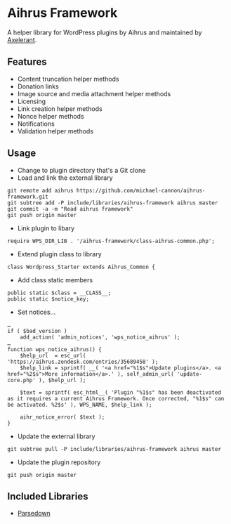 # Aihrus Framework

A helper library for WordPress plugins by Aihrus and maintained by [Axelerant](//axelerant.com).

## Features

* Content truncation helper methods
* Donation links
* Image source and media attachment helper methods
* Licensing
* Link creation helper methods
* Nonce helper methods
* Notifications
* Validation helper methods

## Usage

* Change to plugin directory that's a Git clone
* Load and link the external library

```
git remote add aihrus https://github.com/michael-cannon/aihrus-framework.git
git subtree add -P include/libraries/aihrus-framework aihrus master
git commit -a -m "Read aihrus framework"
git push origin master
```

* Link plugin to libary

```
require WPS_DIR_LIB . '/aihrus-framework/class-aihrus-common.php';
```

* Extend plugin class to library

```
class Wordpress_Starter extends Aihrus_Common {
```

* Add class static members

```
public static $class = __CLASS__;
public static $notice_key;
```

* Set notices…

```
…
if ( $bad_version )
	add_action( 'admin_notices', 'wps_notice_aihrus' );
…
function wps_notice_aihrus() {
	$help_url  = esc_url( 'https://aihrus.zendesk.com/entries/35689458' );
	$help_link = sprintf( __( '<a href="%1$s">Update plugins</a>. <a href="%2$s">More information</a>.' ), self_admin_url( 'update-core.php' ), $help_url );

	$text = sprintf( esc_html__( 'Plugin "%1$s" has been deactivated as it requires a current Aihrus Framework. Once corrected, "%1$s" can be activated. %2$s' ), WPS_NAME, $help_link );

	aihr_notice_error( $text );
}
```

* Update the external library

```
git subtree pull -P include/libraries/aihrus-framework aihrus master
```

* Update the plugin repository

```
git push origin master
```

## Included Libraries

* [Parsedown](http://parsedown.org/)

